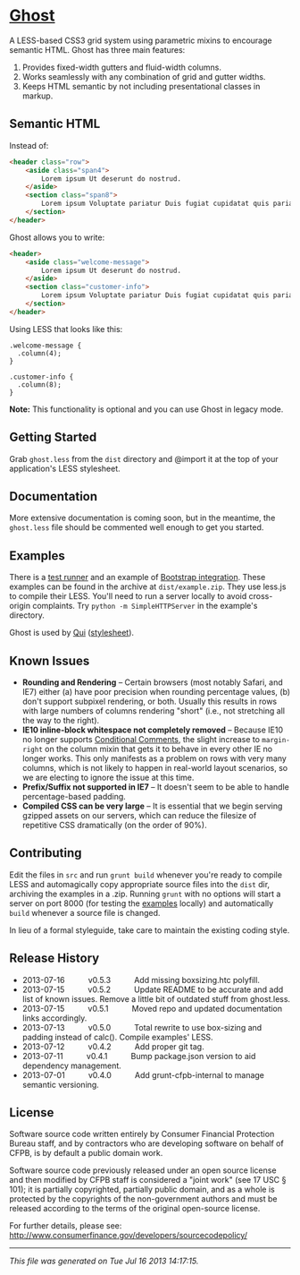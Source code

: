# [Ghost](https://fake.ghe.domain/pages/front/ghost/grid/index.html)

A LESS-based CSS3 grid system using parametric mixins to encourage semantic HTML. Ghost has three main features:

1. Provides fixed-width gutters and fluid-width columns.
1. Works seamlessly with any combination of grid and gutter widths.
1. Keeps HTML semantic by not including presentational classes in markup.


## Semantic HTML

Instead of:

```html
<header class="row">
    <aside class="span4">
        Lorem ipsum Ut deserunt do nostrud. 
    </aside>
    <section class="span8">
        Lorem ipsum Voluptate pariatur Duis fugiat cupidatat quis pariatur.
    </section>
</header>
```

Ghost allows you to write:

```html
<header>
    <aside class="welcome-message">
        Lorem ipsum Ut deserunt do nostrud. 
    </aside>
    <section class="customer-info">
        Lorem ipsum Voluptate pariatur Duis fugiat cupidatat quis pariatur.
    </section>
</header>
```

Using LESS that looks like this:

```less
.welcome-message {
  .column(4);
}

.customer-info {
  .column(8);
}
```

**Note:** This functionality is optional and you can use Ghost in legacy mode.

## Getting Started

Grab `ghost.less` from the `dist` directory and @import it at the top of your application's LESS stylesheet.


## Documentation

More extensive documentation is coming soon, but in the meantime, the `ghost.less` file should be commented well 
enough to get you started.


## Examples

There is a [test runner](https://fake.ghe.domain/pages/front/ghost/grid/index.html) and an example of 
[Bootstrap integration](https://fake.ghe.domain/pages/front/ghost/bootstrap/index.html). These examples can be 
found in the archive at `dist/example.zip`. They use less.js to compile their LESS. You'll need to run a server 
locally to avoid cross-origin complaints. Try `python -m SimpleHTTPServer` in the example's directory.

Ghost is used by [Qui](https://fake.ghe.domain/pages/contolini/qui) 
(<a href="https://fake.ghe.domain/contolini/qui/blob/master/src/less/main.less">stylesheet</a>).


## Known Issues

* **Rounding and Rendering** – Certain browsers (most notably Safari, and IE7) either (a) have poor precision when 
  rounding percentage values, (b) don't support subpixel rendering, or both. Usually this results in rows with 
  large numbers of columns rendering "short" (i.e., not stretching all the way to the right).
* **IE10 inline-block whitespace not completely removed** – Because IE10 no longer supports 
  [Conditional Comments](http://msdn.microsoft.com/en-us/library/ms537512(v=vs.85).aspx), the slight increase to 
  `margin-right` on the column mixin that gets it to behave in every other IE no longer works. This only manifests 
  as a problem on rows with very many columns, which is not likely to happen in real-world layout scenarios, 
  so we are electing to ignore the issue at this time.
* **Prefix/Suffix not supported in IE7** – It doesn't seem to be able to handle percentage-based padding.
* **Compiled CSS can be very large** – It is essential that we begin serving gzipped assets on our servers, which 
  can reduce the filesize of repetitive CSS dramatically (on the order of 90%).


## Contributing

Edit the files in `src` and run `grunt build` whenever you're ready to compile LESS and automagically copy 
appropriate source files into the `dist` dir, archiving the examples in a .zip. Running `grunt` with no options 
will start a server on port 8000 (for testing the 
[examples](https://fake.ghe.domain/front/ghost/tree/master/src/examples) locally) and automatically `build` 
whenever a source file is changed.

In lieu of a formal styleguide, take care to maintain the existing coding style.


## Release History

 * 2013-07-16   v0.5.3   Add missing boxsizing.htc polyfill.
 * 2013-07-15   v0.5.2   Update README to be accurate and add list of known issues. Remove a little bit of outdated stuff from ghost.less.
 * 2013-07-15   v0.5.1   Moved repo and updated documentation links accordingly.
 * 2013-07-13   v0.5.0   Total rewrite to use box-sizing and padding instead of calc(). Compile examples' LESS.
 * 2013-07-12   v0.4.2   Add proper git tag.
 * 2013-07-11   v0.4.1   Bump package.json version to aid dependency management.
 * 2013-07-01   v0.4.0   Add grunt-cfpb-internal to manage semantic versioning.


## License

Software source code written entirely by Consumer Financial Protection Bureau staff, and by contractors who are 
developing software on behalf of CFPB, is by default a public domain work.

Software source code previously released under an open source license and then modified by CFPB staff is 
considered a "joint work" (see 17 USC § 101); it is partially copyrighted, partially public domain, and as a whole 
is protected by the copyrights of the non-government authors and must be released according to the terms of the 
original open-source license.

For further details, please see: http://www.consumerfinance.gov/developers/sourcecodepolicy/


---

*This file was generated on Tue Jul 16 2013 14:17:15.*
